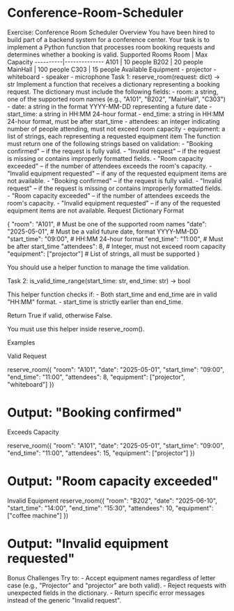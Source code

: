 # Conference-Room-Scheduler
Exercise: Conference Room Scheduler 
Overview 
You have been hired to build part of a backend system for a conference center. Your task is 
to implement a Python function that processes room booking requests and determines 
whether a booking is valid. 
Supported Rooms 
Room      | Max Capacity ----------|-------------- 
A101      | 10 people 
B202      | 20 people 
MainHall  | 100 people 
C303      | 15 people 
Available Equipment - projector - whiteboard - speaker - microphone 
Task 1: reserve_room(request: dict) -> str 
Implement a function that receives a dictionary representing a booking request. The 
dictionary must include the following fields: - room: a string, one of the supported room names (e.g., "A101", "B202", "MainHall", "C303") - date: a string in the format YYYY-MM-DD representing a future date - start_time: a string in HH:MM 24-hour format - end_time: a string in HH:MM 24-hour format, must be after start_time - attendees: an integer indicating number of people attending, must not exceed room 
capacity - equipment: a list of strings, each representing a requested equipment item 
The function must return one of the following strings based on validation: - "Booking confirmed" – if the request is fully valid. - "Invalid request" – if the request is missing or contains improperly formatted fields. - "Room capacity exceeded" – if the number of attendees exceeds the room's capacity. - "Invalid equipment requested" – if any of the requested equipment items are not available. - "Booking confirmed" – if the request is fully valid. - "Invalid request" – if the request is missing or contains improperly formatted fields. - "Room capacity exceeded" – if the number of attendees exceeds the room's capacity. - "Invalid equipment requested" – if any of the requested equipment items are not available. 
Request Dictionary Format 
 
{ 
    "room": "A101",             # Must be one of the supported room names 
    "date": "2025-05-01",       # Must be a valid future date, format YYYY-MM-DD 
    "start_time": "09:00",      # HH:MM 24-hour format 
    "end_time": "11:00",        # Must be after start_time 
    "attendees": 8,             # Integer, must not exceed room capacity 
    "equipment": ["projector"]  # List of strings, all must be supported 
} 
 
You should use a helper function to manage the time validation. 
 
Task 2: is_valid_time_range(start_time: str, end_time: str) -> bool 
 
This helper function checks if: - Both start_time and end_time are in valid "HH:MM" format. - start_time is strictly earlier than end_time. 
 
Return True if valid, otherwise False. 
 
You must use this helper inside reserve_room(). 
 
Examples 
 
Valid Request 
 
reserve_room({ 
    "room": "A101", 
    "date": "2025-05-01", 
    "start_time": "09:00", 
    "end_time": "11:00", 
    "attendees": 8, 
    "equipment": ["projector", "whiteboard"] 
}) 
# Output: "Booking confirmed" 
 
Exceeds Capacity 
 
reserve_room({ 
    "room": "A101", 
    "date": "2025-05-01", 
    "start_time": "09:00", 
    "end_time": "11:00", 
    "attendees": 15, 
    "equipment": ["projector"] 
}) 
# Output: "Room capacity exceeded" 
Invalid Equipment 
reserve_room({ 
"room": "B202", 
"date": "2025-06-10", 
"start_time": "14:00", 
"end_time": "15:30", 
"attendees": 10, 
"equipment": ["coffee machine"] 
}) 
# Output: "Invalid equipment requested" 
Bonus Challenges 
Try to: - Accept equipment names regardless of letter case (e.g., "Projector" and "projector" are 
both valid). - Reject requests with unexpected fields in the dictionary. - Return specific error messages instead of the generic "Invalid request". 
